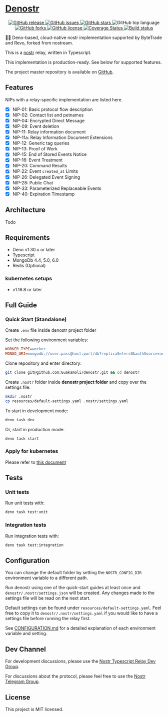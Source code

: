 # [Denostr](https://github.com/Guakamoli/denostr)

<p align="center">
  <a href="https://github.com/Guakamoli/denostr/releases">
    <img alt="GitHub release" src="https://img.shields.io/github/v/release/Guakamoli/denostr">
  </a>
  <a href="https://github.com/Guakamoli/denostr/issues">
    <img alt="GitHub issues" src="https://img.shields.io/github/issues/Guakamoli/denostr?style=plastic" />
  </a>
  <a href="https://github.com/Guakamoli/denostr/stargazers">
    <img alt="GitHub stars" src="https://img.shields.io/github/stars/Guakamoli/denostr" />
  </a>
  <img alt="GitHub top language" src="https://img.shields.io/github/languages/top/Guakamoli/denostr">
  <a href="https://github.com/Guakamoli/denostr/network">
    <img alt="GitHub forks" src="https://img.shields.io/github/forks/Guakamoli/denostr" />
  </a>
  <a href="https://github.com/Guakamoli/denostr/blob/main/LICENSE">
    <img alt="GitHub license" src="https://img.shields.io/github/license/Guakamoli/denostr" />
  </a>
  <a href='https://coveralls.io/github/Guakamoli/denostr?branch=main'>
    <img  alt='Coverage Status' src='https://coveralls.io/repos/github/Guakamoli/denostr/badge.svg?branch=main' />
  </a>
  <a href='https://github.com/Guakamoli/denostr/actions'>
    <img alt='Build status' src='https://github.com/Guakamoli/denostr/actions/workflows/checks.yml/badge.svg?branch=main&event=push' />
  </a>
</p>

💪🏻 Deno-based, cloud-native nostr implementation supported by ByteTrade and Revo, forked from nostream.

This is a [nostr](https://github.com/fiatjaf/nostr) relay, written in Typescript.

This implementation is production-ready. See below for supported features.

The project master repository is available on [GitHub](https://github.com/Guakamoli/denostr).

## Features

NIPs with a relay-specific implementation are listed here.

- [x] NIP-01: Basic protocol flow description
- [x] NIP-02: Contact list and petnames
- [x] NIP-04: Encrypted Direct Message
- [x] NIP-09: Event deletion
- [x] NIP-11: Relay information document
- [x] NIP-11a: Relay Information Document Extensions
- [x] NIP-12: Generic tag queries
- [x] NIP-13: Proof of Work
- [x] NIP-15: End of Stored Events Notice
- [x] NIP-16: Event Treatment
- [x] NIP-20: Command Results
- [x] NIP-22: Event `created_at` Limits
- [x] NIP-26: Delegated Event Signing
- [x] NIP-28: Public Chat
- [x] NIP-33: Parameterized Replaceable Events
- [x] NIP-40: Expiration Timestamp

## Architecture

Todo

## Requirements

- Deno v1.30.x or later
- Typescript
- MongoDb 4.4, 5.0, 6.0
- Redis (Optional)

### kubernetes setups

- v1.18.8 or later

## Full Guide

### Quick Start (Standalone)

Create `.env` file inside denostr project folder

Set the following environment variables:

```ini
WORKER_TYPE=worker
MONGO_URI=mongodb://user:pass@host:port/db?replicaSet=rs0&authSource=admin
```

Clone repository and enter directory:

```sh
git clone git@github.com:Guakamoli/denostr.git && cd denostr
```

Create `.nostr` folder inside **denostr project folder** and copy over the settings file:

```sh
mkdir .nostr
cp resources/default-settings.yaml .nostr/settings.yaml
```

To start in development mode:

```sh
deno task dev
```

Or, start in production mode:

```sh
deno task start
```

### Apply for kubernetes

Please refer to [this document](./docs/apply-for-k8s.md)

## Tests

### Unit tests

Run unit tests with:

```sh
deno task test:unit
```

### Integration tests

Run integration tests with:

```sh
deno task test:integration
```

## Configuration

You can change the default folder by setting the `NOSTR_CONFIG_DIR` environment variable to a different path.

Run denostr using one of the quick-start guides at least once and `denostr/.nostr/settings.json` will be created. Any changes made to the settings file will be read on the next start.

Default settings can be found under `resources/default-settings.yaml`. Feel free to copy it to `denostr/.nostr/settings.yaml` if you would like to have a settings file before running the relay first.

See [CONFIGURATION.md](CONFIGURATION.md) for a detailed explanation of each environment variable and setting.

## Dev Channel

For development discussions, please use the [Nostr Typescript Relay Dev Group](https://t.me/denostr_dev).

For discussions about the protocol, please feel free to use the [Nostr Telegram Group](https://t.me/nostr_protocol).

## License

This project is MIT licensed.
